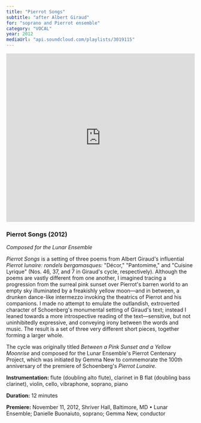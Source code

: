 ```yaml
---
title: "Pierrot Songs"
subtitle: "after Albert Giraud"
for: "soprano and Pierrot ensemble"
category: "VOCAL"
year: 2012
mediaUrl: "api.soundcloud.com/playlists/3019115"
---
```


<iframe src="https://w.soundcloud.com/player/?url=https%3A//api.soundcloud.com/playlists/3019115&amp;auto_play=false&amp;hide_related=false&amp;show_comments=true&amp;show_user=true&amp;show_reposts=false&amp;visual=true" width="100%" height="450" frameborder="no" scrolling="no"></iframe>

### Pierrot Songs (2012)

_Composed for the Lunar Ensemble_

_Pierrot Songs_ is a setting of three poems from Albert Giraud's influential _Pierrot lunaire: rondels bergamasques:_ "Décor," "Pantomime," and "Cuisine Lyrique" (Nos. 46, 37, and 7 in Giraud's cycle, respectively). Although the poems are vastly different from one another, I imagined tracing a progression from the surreal pink sunset over Pierrot's barren world to an empty sky illuminated by a freakishly yellow moon—and in between, a drunken dance-like intermezzo invoking the theatrics of Pierrot and his companions. I made no attempt to emulate the outlandish, extroverted character of Schoenberg's monumental setting of Giraud's text; instead I leaned towards a more introspective reading of the text—sensitive, but not uninhibitedly expressive, and conveying irony between the words and music. The result is a set of three very different short pieces, together forming a larger whole.

The cycle was originally titled _Between a Pink Sunset and a Yellow Moonrise_ and composed for the Lunar Ensemble's Pierrot Centenary Project, which was initiated by Gemma New to commemorate the 100th anniversary of the premiere of Schoenberg's _Pierrot Lunaire._

**Instrumentation:** flute (doubling alto flute), clarinet in B flat (doubling bass clarinet), violin, cello, vibraphone, soprano, piano

**Duration:** 12 minutes

**Premiere:** November 11, 2012, Shriver Hall, Baltimore, MD • Lunar Ensemble; Danielle Buonaiuto, soprano; Gemma New, conductor

